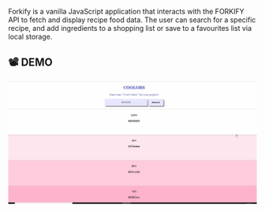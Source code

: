 

Forkify is a vanilla JavaScript application that interacts with the FORKIFY API to fetch and display recipe food data. The user can search for a specific recipe, and add ingredients to a shopping list or save to a favourites list via local storage.

## :film_projector: DEMO
<p align="center">
<img src="./democolors.gif" alt="colors">
</p>
